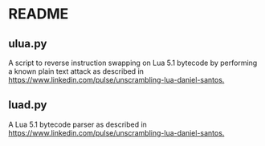 # README

## ulua.py

A script to reverse instruction swapping on Lua 5.1 bytecode by performing a known plain text attack as described in <https://www.linkedin.com/pulse/unscrambling-lua-daniel-santos.>

## luad.py

A Lua 5.1 bytecode parser as described in <https://www.linkedin.com/pulse/unscrambling-lua-daniel-santos.>
